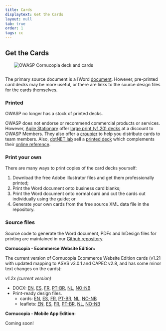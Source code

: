 ```yaml
---
title: Cards
displaytext: Get the Cards
layout: null
tab: true
order: 1
tags: cc
---
```


## Get the Cards

<img src="assets/images/Cornucopia-square-logo-350.jpg" alt="OWASP Cornucopia deck and cards" class="fa-pull-right" style="margin:0 0 1em 2em;">

The primary source document is a [Word [document](https://github.com/OWASP/cornucopia/releases/download/v1.22.0/owasp_cornucopia_webapp_guide_en_1.22_static.docx). However, pre-printed card decks may be more useful, or there are links to the source design files for the cards themselves.

### Printed

<!--  Professionally printed decks are available for free as follows: -->
<!--  For a pack of (v1.20) cards: -->
<!--    * [reach out](mailto:cornucopia@securedelivery.io?subject=Cornucopia) to [Secure Delivery](https://securedelivery.io); or -->
<!--    * [contact](mailto:kcollier@equalexperts.com?subject=Cornucopia) the team at [Equal Experts](https://www.equalexperts.com/) for a deck -->

OWASP no longer has a stock of printed decks.

OWASP does not endorse or recommend commercial products or services. However, [Agile Stationary](https://agilestationery.co.uk/) offer [large print (v1.20) decks](https://agilestationery.co.uk/products/owasp-cornucopia-card-deck-ecommerce-website-edition) at a discount to OWASP Members. They also offer a [croupier](https://croupier.agilestationery.co.uk/) to help you distribute cards to team members. Also, [dotNET lab](https://www.dotnetlab.eu/) sell a [printed deck](https://webshop.dotnetlab.eu/product/cornucopia-card-deck/) which complements their [online reference](https://cornucopia.dotnetlab.eu/cards).

### Print your own

There are many ways to print copies of the card decks yourself:

1. Download the free Adobe Illustrator files and get them professionally printed;
1. Print the Word document onto business card blanks;
1. Print the Word document onto normal card and cut the cards out individually using the guide; or
1. Generate your own cards from the free source XML data file in the repository.

### Source files

Source code to generate the Word document, PDFs and InDesign files for printing are maintained in our [Github repository](https://github.com/OWASP/cornucopia/releases)

**Cornucopia - Ecommerce Website Edition:**

The current version of Cornucopia Ecommerce Website Edition cards (v1.21 with updated mapping to ASVS v3.0.1 and CAPEC v2.8, and has some minor text changes on the cards):

*v1.2x (current version)*
  * DOCX: [EN](https://github.com/OWASP/cornucopia/releases/download/v1.22.0/owasp_cornucopia_webapp_guide_en_1.22_static.docx), [ES](https://github.com/OWASP/cornucopia/releases/download/v1.22.0/owasp_cornucopia_webapp_guide_es_1.22_static.docx), [FR](https://github.com/OWASP/cornucopia/releases/download/v1.22.0/owasp_cornucopia_webapp_guide_fr_1.22_static.docx), [PT-BR](https://github.com/OWASP/cornucopia/releases/download/v1.22.0/owasp_cornucopia_webapp_guide_pt-br_1.22_static.docx), [NL](https://github.com/OWASP/cornucopia/releases/download/v1.22.0/owasp_cornucopia_webapp_guide_nl_1.22_static.docx), [NO-NB](https://github.com/OWASP/cornucopia/releases/download/v1.22.0/owasp_cornucopia_webapp_guide_no-nb_1.22_static.docx)
  * Print-ready design files.
    * cards: [EN](https://github.com/OWASP/cornucopia/releases/download/v1.22.0/owasp_cornucopia_webapp_cards_en_1.22_static.idml), [ES](https://github.com/OWASP/cornucopia/releases/download/v1.22.0/owasp_cornucopia_webapp_cards_es_1.22_static.idml), [FR](https://github.com/OWASP/cornucopia/releases/download/v1.22.0/owasp_cornucopia_webapp_cards_fr_1.22_static.idml), [PT-BR](https://github.com/OWASP/cornucopia/releases/download/v1.22.0/owasp_cornucopia_webapp_cards_pt-br_1.22_static.idml), [NL](https://github.com/OWASP/cornucopia/releases/download/v1.22.0/owasp_cornucopia_webapp_cards_nl_1.22_static.idml), [NO-NB](https://github.com/OWASP/cornucopia/releases/download/v1.22.0/owasp_cornucopia_webapp_cards_no-nb_1.22_static.idml)
    * leaflets: [EN](https://github.com/OWASP/cornucopia/releases/download/v1.22.0/owasp_cornucopia_webapp_cards_en_1.22_leaflet.idml), [ES](https://github.com/OWASP/cornucopia/releases/download/v1.22.0/owasp_cornucopia_webapp_cards_es_1.22_leaflet.idml), [FR](https://github.com/OWASP/cornucopia/releases/download/v1.22.0/owasp_cornucopia_webapp_cards_fr_1.22_leaflet.idml), [PT-BR](https://github.com/OWASP/cornucopia/releases/download/v1.22.0/owasp_cornucopia_webapp_cards_pt-br_1.22_leaflet.idml), [NL](https://github.com/OWASP/cornucopia/releases/download/v1.22.0/owasp_cornucopia_webapp_cards_nl_1.22_leaflet.idml), [NO-NB](https://github.com/OWASP/cornucopia/releases/download/v1.22.0/owasp_cornucopia_webapp_cards_no-nb_1.22_leaflet.idml)

**Cornucopia - Mobile App Edition:**

Coming soon!
